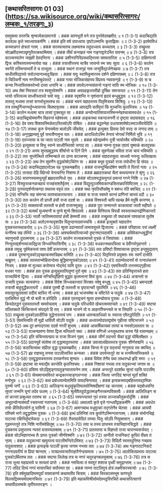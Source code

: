 ## [कथासरितसागरः 01 03] (https://sa.wikisource.org/wiki/कथासरित्सागरः/लम्बकः_१/तरङ्गः_३)

एवमुक्त्वा वररुचिः शृण्वत्येकाग्रमानसे । ### काणभूतौ वने तत्र पुनरेवेदमब्रवीत् ॥ १ (1-3-1)
कदाचिद्याति कालेऽथ कृते स्वाध्यायकर्मणि । ### इति वर्ष उपाध्यायः पृष्टोऽस्माभिः कृताह्निकः ॥ २ (1-3-2)
इदमेवंविधं कस्मान्नगरं क्षेत्रतां गतम् । ### सरस्वत्याश्च लक्ष्म्याश्च तदुपाध्याय कथ्यताम् ॥ ३ (1-3-3)
तच्छ्रुत्वा सोऽब्रवीदस्माञ्छृणुतैतत्कथामिमाम् । ### तीर्थं कनखलं नाम गङ्गाद्वारेऽस्ति पावनम् ॥ ४ (1-3-4)
यत्र काञ्चनपातेन जाह्नवी देवदन्तिना । ### उशीनरगिरिप्रस्थाद्भित्त्वा समवतारिता ॥ ५ (1-3-5)
दाक्षिणात्यो द्विजः कश्चित्तपस्यन्भार्यया सह । ### तत्रासीत्तस्य चात्रैव जायन्ते स्म त्रयः सुताः ॥ ६ (1-3-6)
कालेन स्वर्गते तस्मिन्सभार्ये ते च तत्सुताः । ### स्थानं राजगृहं नाम जग्मुर्विद्यार्जनेच्छया ॥ ७ (1-3-7)
तत्र चाधीतविद्यास्ते त्रयोऽप्यानाथ्यदुःखिताः । ### ययुः स्वामिकुमारस्य दर्शने दक्षिणापथम् ॥ ८ (1-3-8)
तत्र ते चिञ्चिनीं नाम नगरीमम्बुधेस्तटे । ### गत्वा भोजिकसंज्ञस्य विप्रस्य न्यवसन्गृहे ॥ ९ (1-3-9)
स च कन्या निजास्तिस्रस्तेभ्यो दत्त्वा धनानि च । ### तपसेऽनन्यसंतानो गङ्गां याति स्म भोजिकः ॥ १० (1-3-10)
अथ तेषां निवसतां तत्र श्वशुरवेश्मनि । ### अवग्रहकृतस्तीव्रो दुर्भिक्षः समजायत ॥ ११ (1-3-11)
तेन भार्याः परित्यज्य साध्वीस्तास्ते त्रयो ययुः । ### स्पृशन्ति न नृशंसानां हृदयं बन्धुबुद्धयः ॥ १२ (1-3-12)
ततस्तु मध्यमा तासां सगर्भाभूत्ततश्च ताः । ### भवनं यज्ञदत्तस्य पितृमित्रस्य शिश्रियुः ॥ १३ (1-3-13)
तत्र तस्थुर्निजान्भर्तॄन्ध्यायन्त्यः क्लिष्टवृत्तयः । ### आपद्यपि सतीवृत्तं किं मुञ्चन्ति कुलस्त्रियः ॥ १४ (1-3-14)
कालेन मध्यमा चात्र तासां पुत्रमसूत सा । ### अन्योन्यातिशयात्तस्मिन्स्नेहश्चासामवर्धत ॥ १५ (1-3-15)
कदाचिद्व्योममार्गेण विहरन्तं महेश्वरम् । ### अङ्कस्था स्कन्दजननी तं दृष्ट्वा सदयावदत् ॥ १६ (1-3-16)
देव पश्य शिशावस्मिन्नेताऽस्तिस्रोऽपि योषितः । ### बद्धस्नेहा दधत्याशामेषोऽस्माञ्जीवयेदिति ॥ १७ (1-3-17)
तत्तथा कुरु येनायमेता बालोऽपि जीवयेत् । ### इत्युक्तः प्रियया देवो वरदः स जगाद ताम् ॥  (1-3-18)
अनुगृह्णाम्यमुं पूर्वं सभार्येणामुना यतः । ### आराधितोऽस्मि तेनायं भोगार्थं निर्मितो भुवि ॥ १९ (1-3-19)
एतज्जाया च सा जाता पाटली नाम भूपतेः । ### महेन्द्रवर्मणः पुत्री भार्यास्यैव भविष्यति ॥ २० (1-3-20)
इत्युक्त्वा स विभुः स्वप्ने साध्वीस्तिस्रो जगाद ताः । ### नाम्ना पुत्रक एवायं युष्माकं बालपुत्रकः ॥ २१ (1-3-21)
अस्य सुप्तप्रबुद्धस्य शीर्षान्ते च दिने दिने । ### सुवर्णलक्षं भविता राजा चायं भविष्यति ॥  (1-3-22)
ततः सुप्तोत्थिते तस्मिन्बाले ताः प्राप्य काञ्चनम् । ### यज्ञदत्तसुताः साध्व्यो ननन्दुः फलितव्रताः ॥ २३ (1-3-23)
अथ तेन सुवर्णेन वृद्धकोषोऽचिरेण सः । ### बभूव पुत्रको राजा तपोधीना हि संपदः ॥ २४ (1-3-24)
कदाचिद्यज्ञदत्तोऽथ रहः पुत्रकमब्रवीत् । ### राजन्दुर्भिक्षदोषेण क्वापि ते पितरो गताः ॥ २५ (1-3-25)
तत्सदा देहि विप्रेभ्यो येनायान्ति निशम्य ते । ### ब्रह्मदत्तकथां चैतां कथयाम्यत्र ते शृणु ॥ २६ (1-3-26)
वाराणस्यामभूत्पूर्वं ब्रह्मदत्ताभिधो नृपः । ### सोऽपश्यद्धंसयुगलं प्रयान्तं गगने निशि ॥ २७ (1-3-27)
विस्फुरत्कनकच्छायं राजहंसशतैर्वृतम् । ### विद्युत्पुञ्जमिवाकाण्डसिताभ्रपरिवेष्टितम् ॥ २८ (1-3-28)
पुनस्तद्दर्शनोत्कण्ठा तथास्य ववृधे ततः । ### यथा नृपतिसौख्येषु न बबन्ध रतिं क्वचित् ॥ २९ (1-3-29)
मन्त्रिभिः सह संमन्त्र्य ततश्चाकारयत्सरः । ### स राजा स्वमते कान्तं प्राणिनां चाभयं ददौ ॥ ३० (1-3-30)
ततः कालेन तौ प्राप्तौ हंसौ राजा ददर्श सः । ### विश्वस्तौ चापि पप्रच्छ हैमे वपुषि कारणम् ॥ ३१ (1-3-31)
व्यक्तवाचौ ततस्तौ च हंसौ राजानमूचतुः । ### पुरा जन्मान्तरे काकावावां जातौ महीपते ॥ ३२ (1-3-32)
बल्यर्थं युध्यमानौ च पुण्ये शून्ये शिवालये । ### विनिपत्य विपन्नौ स्वस्तत्स्थानद्रोणिकान्तरे ॥ ३३ (1-3-33)
जातौ जातिस्मरावावां हंसौ हेममयौ ततः । ### तच्छ्रुत्वा तौ यथाकामं पश्यन्राजा तुतोष सः ॥ ३४ (1-3-34)
अतोऽनन्यादृशादैव पितॄन्दानादवाप्स्यसि । ### इत्युक्तो यज्ञदत्तेन पुत्रकस्तत्तथाकरोत् ॥ ३५ (1-3-35)
श्रुत्वा प्रदानवार्तां तामाययुस्ते द्विजातयः । ### परिज्ञाताः परां लक्ष्मीं पत्नीश्च सह लेभिरे ॥ ३६ (1-3-36)
आश्चर्यमपरित्याज्यो दृष्टनष्टापदामपि । ### अविवेकान्धबुद्धीनां स्वानुभावो दुरात्मनाम् ॥ ३७ (1-3-37)
कालेन राज्यकामास्ते पुत्रकं तं जिघांसवः । ### निन्युस्तद्दर्शनव्याजाद्द्विजा विन्ध्यनिवासिनीम् ॥ ३८ (1-3-38)
वधकान्स्थापयित्वा च देवीगर्भगृहान्तरे । ### तमूचुः पूर्वमेकस्त्वं पश्य देवीं व्रजान्तरम् ॥ ३९ (1-3-39)
ततः प्रविष्टो विश्वासात्स दृष्ट्वा हन्तुमुद्यतान् । ### पुरुषान्पुत्रकोऽपृच्छत्कस्मान्निहथ मामिति ॥ ४० (1-3-40)
पितृभिस्ते प्रयुक्ताः स्मः स्वर्णं दत्त्वेति चाब्रुवन् । ### ततस्तान्मोहितान्देव्या बुद्धिमान्पुत्रकोऽवदत् ॥ ४१ (1-3-41)
ददाम्येतदनर्घं वो रत्नालंकरणं निजम् । ### मां मुञ्चत करोम्यत्र नोद्भेदं यामि दूरतः ॥ ४२ (1-3-42)
एवमस्त्विति तत्तस्माद्गृहीत्वा वधका गताः । ### हतः पुत्रक इत्यूचुस्तत्पितॄणां पुरो मृषा ॥ ४३ (1-3-43)
ततः प्रतिनिवृत्तास्ते हता राज्यार्थिनो द्विजाः । ### मन्त्रिभिर्द्रोहिणो बुद्ध्वा कृतघ्नानां शिवं कुतः ॥ ४४ (1-3-44)
अत्रान्तरे स राजापि पुत्रकः सत्यसंगरः । ### विवेश विन्ध्यकान्तारं विरक्तः स्वेषु बन्धुषु ॥ ४५ (1-3-45)
भ्रमन्ददर्श तत्रासौ बाहुयुद्धैकतत्परौ । ### पुरुषौ द्वौ ततस्तौ स पृष्टवान्कौ युवामिति ॥ ४६ (1-3-46)
मयासुरसुतावावां तदीयं चास्ति नौ धनम् । ### इदं भाजनमेषा च यष्टिरेते च पादुके ॥ ४७ (1-3-47)
एतन्निमित्तं युद्धं नौ यो बली स हरेदिति । ### एतत्तद्वचनं श्रुत्वा हसन्प्रोवाच पुत्रकः ॥  (1-3-48)
कियदेतद्धनं पुंसस्ततस्तौ समवोचताम् । ### पादुके परिधायैते खेचरत्वमवाप्यते ॥ ४९ (1-3-49)
यष्ट्या यल्लिख्यते किंचित्सत्यं संपद्यते हि तत् । ### भाजने यो य आहारश्चिन्त्यते स स तिष्ठति ॥ ५० (1-3-50)
तच्छ्रुत्वा पुत्रकोऽवादीत्किं युद्धेनास्त्वयं पणः । ### धावन्बलाधिको यः स्यात्स एवैतद्धरेदिति ॥ ५१ (1-3-51)
एवमस्त्विति तौ मूढौ धावितौ सोऽपि पादुके । ### अध्यास्योदपतद्व्योम गृहीत्वा यष्टिभाजने ॥ ५२ (1-3-52)
अथ दूरं क्षणाद्गत्वा ददर्श नगरीं शुभाम् । ### आकर्षिकाख्यां तस्यां च नभसोऽवततार सः ॥ ५३ (1-3-53)
वञ्चनप्रवणा वेश्या द्विजा मत्पितरो यथा । ### वणिजो धनलुब्धाश्च कस्य गेहे वसाम्यहम् ॥ ५४ (1-3-54)
इति संचिन्तयन्प्राप स राजा विजनं गृहम् । ### जीर्णं तदन्तरे चैकां वृद्धां योषितमैक्षत ॥ ५५ (1-3-55)
प्रदानपूर्वं संतोष्य तां वृद्धामादृतस्तया । ### उवासालक्षितस्तत्र पुत्रकः शीर्णसद्मनि ॥ ५६ (1-3-56)
कदाचित्साथ संप्रीता वृद्धा पुत्रकमब्रवीत् । ### चिन्ता मे पुत्र यद्भार्या नानुरूपा तव क्वचित् ॥ ५७ (1-3-57)
इह राज्ञस्तु तनया पाटलीत्यस्ति कन्यका । ### उपर्यन्तःपुरे सा च रत्नमित्यभिरक्ष्यते ॥ ५८ (1-3-58)
एतद्वृद्धावचस्तस्य दत्तकर्णस्य शृण्वतः । ### विवेश तेनैव पथा लब्धरन्ध्रो हृदि स्मरः ॥ ५९ (1-3-59)
द्रष्टव्या सा मयाद्यैव कान्तेति कृतनिश्चयः । ### निशायां नभसा तत्र पादुकाभ्यां जगाम सः ॥ ६० (1-3-60)
प्रविश्य सोऽद्रिशृङ्गाग्रतुङ्गवातायनेन ताम् । ### अन्तःपुरे ददर्शाथ सुप्तां रहसि पाटलीम् ॥ ६१ (1-3-61)
सेव्यमानामविरतं चन्द्रकान्त्याङ्गलग्नया । ### जित्वा जगदिदं श्रान्तां मूर्तां शक्तिं मनोभुवः ॥ ६२ (1-3-62)
कथं प्रबोधयाम्येतामिति यावदचिन्तयत् । ### इत्यकस्माद्बहिस्तावद्यामिकः पुरुषो जगौ ॥ ६३ (1-3-63)
आलिङ्ग्य मधुरहुंकृतिमलसोन्मिषदीक्षणां रहः कान्ताम् । ### यद्बोधयन्ति सुप्तां जन्मनि यूनां तदेव फलम् ॥  (1-3-64)
श्रुत्वैवैतदुपोद्धातमङ्गैरुत्कम्पविक्लवैः । ### आलिलिङ्ग स तां कान्तां प्राबुध्यत ततश्च सा ॥ ६५ (1-3-65)
पश्यन्त्यास्तं नृपं तस्या लज्जाकौतुकयोर्दृशि । ### अभूदन्योन्यसंमर्दो रचयन्त्यां गतागतम् ॥  (1-3-66)
अथालापे कृते वृत्ते गान्धर्वोद्वाहकर्मणि । ### अवर्धत तयोः प्रीतिर्दंपत्योर्न तु यामिनी ॥ ६७ (1-3-67)
आमन्त्र्याथ वधूमुत्कां तद्गतेनैव चेतसा । ### आययौ पश्चिमे भागे तद्वृद्धावेश्म पुत्रकः ॥  (1-3-68)
इत्थं प्रतिनिशं तत्र कुर्वाणेऽस्मिन्गतागतम् । ### संभोगचिह्नं पाटल्या रक्षिभिर्दृष्टमेकदा ॥ ६९ (1-3-69)
तैस्तदावेदितं तस्याः पितुः सोऽपि नियुक्तवान् । ### गूढमन्तःपुरे तत्र निशि नारीमवेक्षितुम् ॥ ७० (1-3-70)
तया च तस्य प्राप्तस्य तत्राभिज्ञानसिद्धये । ### पुत्रकस्य प्रसुप्तस्य न्यस्तं वासस्यलक्तम् ॥ ७१ (1-3-71)
प्रातस्तया च विज्ञप्तो राजा चारान्व्यसर्जयत् । ### सोऽभिज्ञानाच्च तैः प्राप्तः पुत्रको जीर्णवेश्मनि ॥ ७२ (1-3-72)
आनीतो राजनिकटं कुपितं वीक्ष्य तं नृपम् । ### पादुकाभ्यां खमुत्पत्य पाटलीमन्दिरेऽविशत् ॥ ७३ (1-3-73)
विदितौ स्वस्तदुत्तिष्ठ गच्छावः पादुकावशात् । ### इत्यङ्के पाटलीं कृत्वा जगाम नभसा ततः ॥ ७४ (1-3-74)
अथ गङ्गातटनिकटे गगनादवतीर्य स प्रियां श्रान्ताम् । पात्रप्रभावजातैराहारैर्नन्दयामास । ७५ (1-3-75)
आलोकितप्रभावः पाटल्या पुत्रकोऽर्थितश्च ततः । ### यष्ट्या लिलेख तत्र स नगरं चतुरङ्गबलयुक्तम् ॥ ७६ (1-3-76)
तत्र स राजा भूत्वा महाप्रभावे च सत्यतां प्राप्ते । ### नमयित्वा तं श्वशुरं शशास पृथ्वीं समुद्रान्ताम् ॥ ७७ (1-3-77)
तदिदं दिव्यं नगरं मायारचितं सपौरमत एव । ### नाम्ना पाटलिपुत्रं क्षेत्रं लक्ष्मीसरस्वत्योः ॥ ७८ (1-3-78)
इति वर्षमुखादिमामपूर्वां वयमाकर्ण्य कथामतीव चित्राम् । ### चिरकालमभूम काणभूते विलसद्विस्मयमोदमानचित्ताः ॥ ७९ (1-3-79)
इति महाकविश्रीसोमदेवभट्टविरचिते कथासरित्सागरे कथापीठलम्बके तृतीयस्तरङ्गः । 